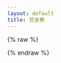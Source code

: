 ```yaml
---
layout: default
title: 赏金赛
---
```



<!-- <script type="text/javascript" src="lib/live.js"></script>
 -->

{% raw %}


<!-- <div class="">
<h1 style="">比赛</h1>
<span style="">这里汇总正在进行的数据科学比赛，方便你选择合适的赛道。</span>
</div> -->


<!-- Bootstrap CSS -->
<link rel="stylesheet" href="lib/bootstrap.min.css" crossorigin="anonymous" />
<link rel="stylesheet" href="app.css" crossorigin="anonymous" />



 

<div id="app"></div>
<script type="text/html" id="app-template">




	<div class="container1  pt-1" style="width:100%">

		<!-- https://getbootstrap.com/docs/4.4/utilities/flex/ -->
		<div class="d-flex p-2">
			<div class=" p-2  flex-grow-1"><h1>赏金赛</h1></div>

			

			


			<div :if="change_result" class="p-2 mt-auto">
				<small class="mb-0 text-muted"> 更新时间: {{ change_result.change_time}}</small>			
			</div>


			<div   class="p-2 mt-auto">
				<div class=" spinner-wrapper">
					<small class="mb-0 text-muted">加载中...</small>	
					<div class="lds-dual-ring"></div>
					 
				</div>
			</div>


			
		</div>

 


 
 
	 

		<dataset
		
		:ds-data="users"
		:ds-filter-fields="{ vendor_name: onlineFilter  }"
		:ds-sortby="[getSortCol]"
		
		 
		:ds-search-in="['race_name', 'brief', 'vendor_name', 'bonus']"
		>

		<div class="row mb-3">
			<div class="col-md-6 mb-2 mb-md-0">
				<div class="btn-group">
					<button type="button" class="btn btn-outline-secondary" :class="[onlineFilter === '' && 'active']" @click.prevent="onlineFilter = ''">
						<span class="badge bg-white text-secondary">{{ users.length }}</span> 全部
					</button>
					<button type="button" class="btn btn-outline-secondary" :class="[onlineFilter === 'tianchi' && 'active']" @click.prevent="onlineFilter = 'tianchi'">
						<span class="badge bg-success text-white">{{ filterList(users, {'vendor_name': 'tianchi'}).length }}</span> 天池
					</button>
					<button type="button" class="btn btn-outline-secondary" :class="[onlineFilter === 'kaggle' && 'active']" @click.prevent="onlineFilter = 'kaggle'">
						<span class="badge bg-warning text-white">{{ filterList(users, {'vendor_name': 'kaggle'}).length }}</span> Kaggle
					</button>


				</div>
			</div>

			<div class="col-md-4 mb-2 mb-md-0">
				<div class="btn-group  ">
					<button type="button" class="btn btn-outline-secondary  " :class="[sortCol === 'cur_season_start' && 'active']" @click="sortCol = 'cur_season_start'; isSortAsc = !isSortAsc">开始日期{{ sortCol == 'cur_season_start' ? (isSortAsc ? '▲ ' : '▼') :'排序' }} 


				</button>
					<button type="button" class="btn btn-outline-secondary  " :class="[sortCol === 'bonus' && 'active']" @click="sortCol = 'bonus'; isSortAsc = !isSortAsc">奖金{{ sortCol == 'bonus' ? (isSortAsc ? '▲' : '▼') :'排序' }}</button>
				</div>
				 
			</div>

			<div class="col-md-2">
				<div class="float-right">
					<dataset-search  ds-search-placeholder="搜索..." />
				</div>
				
			</div>

		</div>

		 




		<div class="row mb-2" style="display: none;">
			<div class="col-md-6 mb-2 mb-md-0" >
				<dataset-show :ds-show-entries=100 />
			</div>

			<div class="col-md-12">
				<div class="float-right">
					<dataset-search  ds-search-placeholder="搜索..." />
				</div>
				
			</div>
		</div>

		<div class="row" >
			<div class="col-md-12">
				<dataset-item class="form-row">
					<template v-slot="{row, rowIndex}"   >
						<div class="col-md-12" >
							<a :href="row.race_url" class="custom-card" target="_blank">
								<div class="card mb-2"  >

									<div class="card-header text-center1">
										<p class="card-text text-truncate mb-0 float-left pre-line"> <b> {{ row.race_name }}</b> </p>
										<div class="float-right align-items-center justify-content-center">
											<img v-if="vendors[row.vendor_name] "  class="img-responsive  img-vendor" :src="vendors[row.vendor_name]['logo_url']" alt="vendor_logo"  >
											 
										</div>
										
									</div>


									<div class="card-body pt-3 pb-2 px-3 row">

										



										<div class="col-md-10">
											<p class="card-text text-truncate1 mb-0"> {{ row.brief }}</p>				
										</div>


										<div class="col-md-2 d-flex align-items-center justify-content-center">
											<p class="card-text  mb-0 "><b class="bonus">{{ row.bonus }}{{row.currency_symbol}}</b></p>
										</div>


									</div>
									<div class="card-footer " style="background-color: white;">
										<div class="progress  ">
											<div class="progress-bar  " role="progressbar"  
											v-bind:style="{ width:  (new Date() - new Date(row.cur_season_start) ) / ( new Date(row.cur_season_end) - new Date(row.cur_season_start)) * 100  + '%' }"
											aria-valuenow="75" aria-valuemin="0" aria-valuemax="100">{{  Math.round(  (new Date() - new Date(row.cur_season_start) ) / ( new Date(row.cur_season_end) - new Date(row.cur_season_start)) * 100  )   }}%</div>

										</div>

										<p class="card-text text-truncate mb-0 float-left pre-line">{{ row.cur_season_start }} - {{ row.cur_season_end }}  </p>
										<p class="card-text text-truncate mb-0 float-right">队伍数 <b>{{ row.team_num }} </b> | 还剩 <b>{{  Math.ceil(Math.abs((new Date(row.cur_season_end) - new Date()) / (24 * 60 * 60 * 1000))) -1 }}</b> 天 </p>

									</div>
								</div>
							</a>
						</div>
						

					</template>
					<template v-slot:noDataFound>
						<div class="col-md-12 pt-2">
							<p class="text-center">未找到结果</p>
						</div>
					</template>
			</dataset-item>
		</div>
	</div>
	<div class="d-flex flex-md-row flex-column justify-content-between align-items-center">
		<div>
			<dataset-info class="mb-2 mb-md-0 " />
		</div>

		<div class="pull-right">
			<dataset-pager class="mb-2 mb-md-0  " />
		</div>

	</div>
</dataset>
</div>
</script>


<script src="lib/jquery-3.5.1.js"> </script>
<script src="lib/vue.js"></script>
<script type="text/javascript" src="./umd/Dataset.js"></script>
<script type="text/javascript" src="./umd/DatasetInfo.js"></script>
<script type="text/javascript" src="./umd/DatasetItem.js"></script>
<script type="text/javascript" src="./umd/DatasetPager.js"></script>
<script type="text/javascript" src="./umd/DatasetSearch.js"></script>
<script type="text/javascript" src="./umd/DatasetShow.js"></script>

<script type="text/javascript">

	const filterList = function (list = [], filter) {
		return list.filter(function (item) {
			for (var key in filter) {
				if (item[key] === undefined || item[key] !== filter[key]) {
					return false;
				}
			}
			return true;
		});
	};




	const app = new Vue({
		el: '#app',
		template: '#app-template',
		data: {
			users: [],
			vendors: {},
			startsWith: '',
			onlineFilter: '',
 
			isSortAsc:false,
			sortCol: 'cur_season_start',
			change_result:{},

			statusClass: {
				Active: 'text-success',
				Away: 'text-warning',
				'Do not disturb': 'text-danger',
				Invisible: 'text-secondary'
			}
		},

		methods:{
			filterList,

		},

		components: {
			Dataset: Dataset,
			DatasetInfo: DatasetInfo,
			DatasetItem: DatasetItem,
			DatasetPager: DatasetPager,
			DatasetSearch: DatasetSearch,
			DatasetShow:  DatasetShow
		},

		computed: {
			sortStarttime () {
				return this.firstNameAsc ? 'cur_season_start' : '-cur_season_start';
			},
			sortDeadline (){
				return this.deadlineAsc ? 'cur_season_end' : '-cur_season_end'; 
			},

			getSortCol(){
				_sortCol = this.sortCol 
				col_asc = _sortCol
				col_dsc  = '-' + _sortCol
				return this.isSortAsc ? col_asc : col_dsc ;

			}



		},

 
		mounted: function () {
			var self = this;
			$.ajax({
				url: 'races.json',
				method: 'GET',
				beforeSend: function() { $(".spinner-wrapper").addClass("loading");    },
				success: function (data) {
					self.users = data.list
					self.change_result = data.change_result[0]
					console.log(data.change_result)
					$(".spinner-wrapper").removeClass("loading");
				},
				error: function (error) {
					console.log(error);
				}
			});

			$.ajax({
				url: 'vendors.json',
				method: 'GET', 
				beforeSend: function() { $(".spinner-wrapper").addClass("loading");    },
				success: function (data) {
					self.vendors = data
					$(".spinner-wrapper").removeClass("loading");
				},
				error: function (error) {
					console.log(error);
				}
			});

 


		}


	});


 

 





</script>


{% endraw %}
